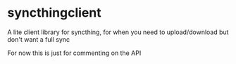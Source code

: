 # syncthingclient
A lite client library for syncthing, for when you need to upload/download but don't want a full sync

For now this is just for commenting on the API
